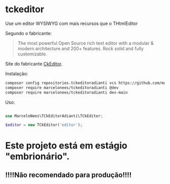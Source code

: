 # tckeditor

Use um editor WYSIWYG com mais recursos que o THtmlEditor

Segundo o fabricante:

> The most powerful Open Source rich text editor with a modular
> & modern architecture and 200+ features. Rock solid and fully customizable.

Site do fabricante [CkEditor](https://github.com/ckeditor/).

Instalação:

```bash
composer config repositories.tckeditoradianti vcs https://github.com/marcelonees/tckeditor
composer require marcelonees/tckeditoradianti @dev
composer require marcelonees/tckeditoradianti dev-main
```

Uso:

```php

use MarceloNees\TCkEditorAdianti\TCkEditor;

$editor = new TCkEditor('editor');

```

# Este projeto está em estágio "embrionário".

## !!!!Não recomendado para produção!!!!
